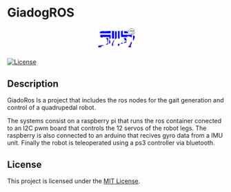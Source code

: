 # GiadogROS
<p align="center">
  <img src="logo.png" alt="GIADogRos Logo" width="20%"/>
</p>

[![License](https://img.shields.io/badge/license-MIT-blue.svg)](https://opensource.org/licenses/MIT)


## Description

GiadoRos Is a project that includes the ros nodes for the gait generation and control of a quadrupedal robot. 

The systems consist on a raspberry pi that runs the ros container conected to an I2C pwm board that controls the 12 servos of the robot legs.
The raspberry is also connected to an arduino that recives gyro data from a IMU unit. Finally the robot is teleoperated using a ps3 controller via bluetooth.


## License

This project is licensed under the [MIT License](LICENSE).
